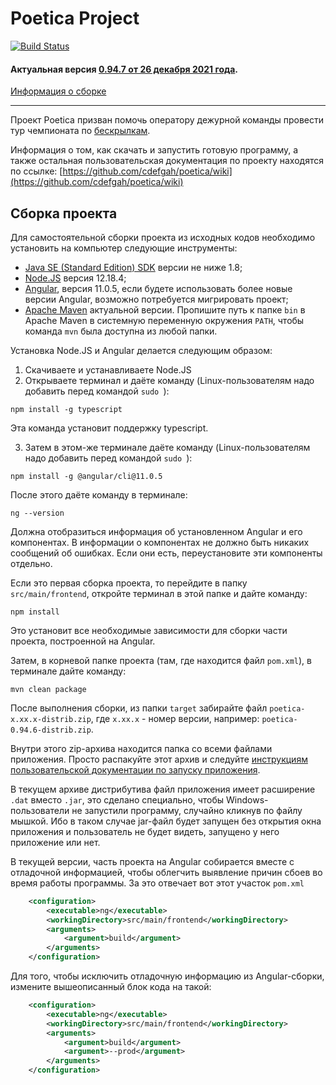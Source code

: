 # Poetica Project

[![Build Status](https://github.com/cdefgah/poetica/workflows/build/badge.svg)](https://github.com/cdefgah/poetica/actions)

#### Актуальная версия [0.94.7 от 26 декабря 2021 года](https://github.com/cdefgah/poetica/releases/tag/v0.94.7).

[Информация о сборке](https://github.com/cdefgah/poetica/blob/master/src/main/resources/other/whatsnew.txt)
<hr/>

Проект Poetica призван помочь оператору дежурной команды провести тур чемпионата по [бескрылкам](https://ru.wikipedia.org/wiki/%D0%91%D0%B5%D1%81%D0%BA%D1%80%D1%8B%D0%BB%D0%BA%D0%B0).

Информация о том, как скачать и запустить готовую программу, а также остальная пользовательская документация по проекту находятся по ссылке:  [https://github.com/cdefgah/poetica/wiki](https://github.com/cdefgah/poetica/wiki)

## Сборка проекта

Для самостоятельной сборки проекта из исходных кодов необходимо установить на компьютер следующие инструменты:

* [Java SE (Standard Edition) SDK](http://java.sun.com) версии не ниже 1.8;
* [Node.JS](https://nodejs.org/en/) версия 12.18.4;
* [Angular](https://angular.io/), версия 11.0.5, если будете использовать более новые версии Angular, возможно потребуется мигрировать проект;
* [Apache Maven](https://maven.apache.org/) актуальной версии. Пропишите путь к папке `bin` в Apache Maven в системную переменную окружения `PATH`, чтобы команда `mvn` была доступна из любой папки.

Установка Node.JS и Angular делается следующим образом:

1. Скачиваете и устанавливаете Node.JS
2. Открываете терминал и даёте команду (Linux-пользователям надо добавить перед командой `sudo `):

`npm install -g typescript`

Эта команда установит поддержку typescript.

3. Затем в этом-же терминале даёте команду (Linux-пользователям надо добавить перед командой `sudo `):

`npm install -g @angular/cli@11.0.5`

После этого даёте команду в терминале:

`ng --version`

Должна отобразиться информация об установленном Angular и его компонентах. В информации о компонентах не должно быть никаких сообщений об ошибках. Если они есть, переустановите эти компоненты отдельно.

Если это первая сборка проекта, то перейдите в папку `src/main/frontend`, откройте терминал в этой папке и дайте команду:

`npm install`

Это установит все необходимые зависимости для сборки части проекта, построенной на Angular.

Затем, в корневой папке проекта (там, где находится файл `pom.xml`), в терминале дайте команду:

`mvn clean package`

После выполнения сборки, из папки `target` забирайте файл `poetica-x.xx.x-distrib.zip`, где `x.xx.x` - номер версии, например: `poetica-0.94.6-distrib.zip`.

Внутри этого zip-архива находится папка со всеми файлами приложения. Просто распакуйте этот архив и следуйте [инструкциям пользовательской документации по запуску приложения](https://github.com/cdefgah/poetica/wiki/%D0%9E-%D0%BF%D1%80%D0%BE%D0%B5%D0%BA%D1%82%D0%B5).

В текущем архиве дистрибутива файл приложения имеет расширение `.dat` вместо `.jar`, это сделано специально, чтобы Windows-пользователи не запустили программу, случайно кликнув по файлу мышкой.
Ибо в таком случае jar-файл будет запущен без открытия окна приложения и пользователь не будет видеть, запущено у него приложение или нет.

В текущей версии, часть проекта на Angular собирается вместе с отладочной информацией, чтобы облегчить выявление причин сбоев во время работы программы. За это отвечает вот этот участок `pom.xml`

```xml
    <configuration>
        <executable>ng</executable>
        <workingDirectory>src/main/frontend</workingDirectory>
        <arguments>
            <argument>build</argument>
        </arguments>
    </configuration>
```

Для того, чтобы исключить отладочную информацию из Angular-сборки, измените вышеописанный блок кода на такой:

```xml
    <configuration>
        <executable>ng</executable>
        <workingDirectory>src/main/frontend</workingDirectory>
        <arguments>
            <argument>build</argument>
            <argument>--prod</argument>
        </arguments>
    </configuration>
```
